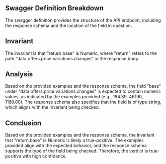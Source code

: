 ## Swagger Definition Breakdown
The swagger definition provides the structure of the API endpoint, including the response schema and the location of the field in question.

## Invariant
The invariant is that "return.base" is Numeric, where "return" refers to the path "data.offers.price.variations.changes" in the response body.

## Analysis
Based on the provided examples and the response schema, the field "base" under "data.offers.price.variations.changes" is expected to contain numeric values, as indicated by the examples provided (e.g., 184.89, 46190, 1180.00). The response schema also specifies that the field is of type string, which aligns with the invariant being checked.

## Conclusion
Based on the provided examples and the response schema, the invariant that "return.base" is Numeric is likely a true-positive. The examples provided align with the expected behavior, and the response schema supports the type of the field being checked. Therefore, the verdict is true-positive with high confidence.
